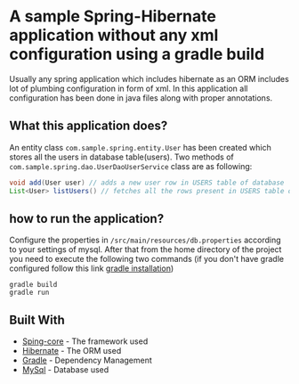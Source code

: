 # A sample Spring-Hibernate application without any xml configuration using a gradle build

Usually any spring application which includes hibernate as an ORM includes lot of plumbing configuration in form of xml.
In this application all configuration has been done in java files along with proper annotations.

## What this application does?
An entity class `com.sample.spring.entity.User` has been created which stores all the users in database table(users).
Two methods of `com.sample.spring.dao.UserDaoUserService` class are as following:
```java
void add(User user) // adds a new user row in USERS table of database
List<User> listUsers() // fetches all the rows present in USERS table of database
```
## how to run the application?
Configure the properties in `/src/main/resources/db.properties` according to your settings of mysql.
After that from the home directory of the project you need to execute the following two commands (if you don't have gradle configured follow this link [gradle installation](https://gradle.org/install/#manually))
```text
gradle build
gradle run
```



## Built With

* [Sping-core](https://docs.spring.io/spring-framework/docs/current/spring-framework-reference/core.html) - The framework used
* [Hibernate](http://hibernate.org/orm/documentation/5.3/) - The ORM used
* [Gradle](https://docs.gradle.org/4.9/userguide/userguide.html) - Dependency Management
* [MySql](https://dev.mysql.com/doc/refman/8.0/en/) - Database used
